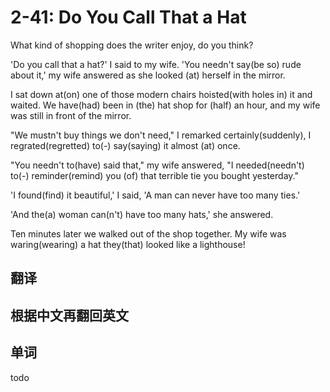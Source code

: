 # 2-41: Do You Call That a Hat

What kind of shopping does the writer enjoy, do you think?

'Do you call that a hat?' I said to my wife. 'You needn't say(be so) rude about it,' my wife answered as she looked (at) herself in the mirror.

I sat down at(on) one of those modern chairs hoisted(with holes in) it and waited. We have(had) been in (the) hat shop for (half) an hour, and my wife was still in front of the mirror.

"We mustn't buy things we don't need," I remarked certainly(suddenly), I regrated(regretted) to(-) say(saying) it almost (at) once.

"You needn't to(have) said that," my wife answered, "I needed(needn't) to(-) reminder(remind) you (of) that terrible tie you bought yesterday."

'I found(find) it beautiful,' I said, 'A man can never have too many ties.'

'And the(a) woman can(n't) have too many hats,' she answered.

Ten minutes later we walked out of the shop together. My wife was waring(wearing) a hat they(that) looked like a lighthouse!

## 翻译

## 根据中文再翻回英文

## 单词

todo
